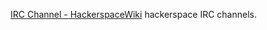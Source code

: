 
[IRC Channel - HackerspaceWiki](https://wiki.hackerspaces.org/IRC_Channel)
hackerspace IRC channels.
